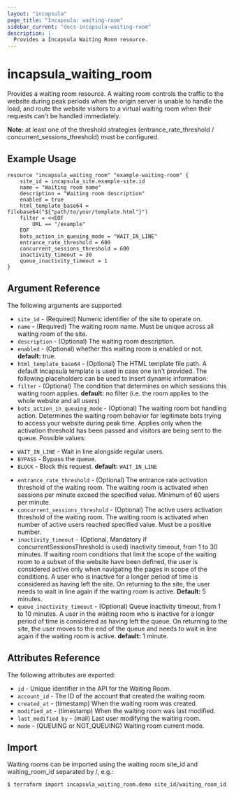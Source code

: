 ```yaml
---
layout: "incapsula"
page_title: "Incapsula: waiting-room"
sidebar_current: "docs-incapsula-waiting-room"
description: |-
  Provides a Incapsula Waiting Room resource.
---
```


# incapsula_waiting_room

Provides a waiting room resource.
A waiting room controls the traffic to the website during peak periods when the origin server is unable to handle the load, and route the website visitors to a virtual waiting room when their requests can't be handled immediately.

**Note:** at least one of the threshold strategies (entrance_rate_threshold / concurrent_sessions_threshold) must be configured.

## Example Usage

```hcl
resource "incapsula_waiting_room" "example-waiting-room" {
    site_id = incapsula_site.example-site.id
    name = "Waiting room name"
    description = "Waiting room description"
    enabled = true
    html_template_base64 = filebase64("${"path/to/your/template.html"}")
    filter = <<EOF
        URL == "/example"
    EOF
    bots_action_in_queuing_mode = "WAIT_IN_LINE"
    entrance_rate_threshold = 600
    concurrent_sessions_threshold = 600
    inactivity_timeout = 30
    queue_inactivity_timeout = 1
}
```

## Argument Reference

The following arguments are supported:

* `site_id` - (Required) Numeric identifier of the site to operate on.
* `name` - (Required) The waiting room name. Must be unique across all waiting room of the site.
* `description` - (Optional) The waiting room description.
* `enabled` - (Optional) whether this waiting room is enabled or not. **default:** true.
* `html_template_base64` - (Optional) The HTML template file path. A default Incapsula template is used in case one isn't provided. The following placeholders can be used to insert dynamic information:
* `filter` - (Optional) The condition that determines on which sessions this waiting room applies. **default:** no filter (i.e. the room applies to the whole website and all users)
* `bots_action_in_queuing_mode` - (Optional) The waiting room bot handling action. Determines the waiting room behavior for legitimate bots trying to access your website during peak time. Applies only when the activation threshold has been passed and visitors are being sent to the queue. Possible values:
- `WAIT_IN_LINE` - Wait in line alongside regular users.
- `BYPASS` - Bypass the queue.
- `BLOCK` - Block this request.
**default:** `WAIT_IN_LINE`
* `entrance_rate_threshold` - (Optional) The entrance rate activation threshold of the waiting room. The waiting room is activated when sessions per minute exceed the specified value. Minimum of 60 users per minute.
* `concurrent_sessions_threshold` - (Optional) The active users activation threshold of the waiting room. The waiting room is activated when number of active users reached specified value. Must be a positive number.
* `inactivity_timeout` - (Optional, Mandatory if concurrentSessionsThreshold is used) Inactivity timeout, from 1 to 30 minutes. If waiting room conditions that limit the scope of the waiting room to a subset of the website have been defined, the user is considered active only when navigating the pages in scope of the conditions. A user who is inactive for a longer period of time is considered as having left the site. On returning to the site, the user needs to wait in line again if the waiting room is active. **Default:** 5 minutes.
* `queue_inactivity_timeout` - (Optional) Queue inactivity timeout, from 1 to 10 minutes. A user in the waiting room who is inactive for a longer period of time is considered as having left the queue. On returning to the site, the user moves to the end of the queue and needs to wait in line again if the waiting room is active. **default:** 1 minute.

## Attributes Reference

The following attributes are exported:

* `id` - Unique identifier in the API for the Waiting Room.
* `account_id` - The ID of the account that created the waiting room.
* `created_at` - (timestamp) When the waiting room was created.
* `modified_at` - (timestamp) When the waiting room was last modified.
* `last_modified_by` - (mail) Last user modifying the waiting room.
* `mode` - (QUEUING or NOT_QUEUING) Waiting room current mode.

## Import

Waiting rooms can be imported using the waiting room site_id and waiting_room_id separated by /, e.g.:

```
$ terraform import incapsula_waiting_room.demo site_id/waiting_room_id
```
